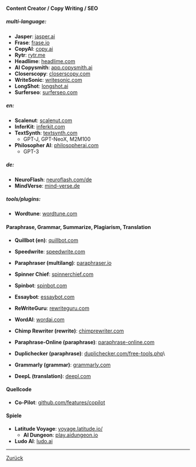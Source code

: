 

#### Content Creator / Copy Writing / SEO

##### multi-language:
- **Jasper**: [jasper.ai](https://www.jasper.ai)
- **Frase**: [frase.io](https://www.frase.io)
- **CopyAI**: [copy.ai](https://www.copy.ai)
- **Rytr**: [rytr.me](https://rytr.me)
- **Headlime**: [headlime.com](https://headlime.com)
- **AI Copysmith**: [app.copysmith.ai](https://app.copysmith.ai)
- **Closerscopy**: [closerscopy.com](https://www.closerscopy.com)
- **WriteSonic**: [writesonic.com](https://writesonic.com)
- **LongShot**: [longshot.ai](https://www.longshot.ai)
- **Surferseo**: [surferseo.com](https://surferseo.com)


##### en:
- **Scalenut**: [scalenut.com](https://www.scalenut.com)
- **InferKit**: [inferkit.com](https://inferkit.com)
- **TextSynth**: [textsynth.com](https://textsynth.com)
	- GPT-J, GPT-NeoX, M2M100
- **Philosopher AI**: [philosopherai.com](https://philosopherai.com)
	- GPT-3

##### de:
- **NeuroFlash**: [neuroflash.com/de](https://neuroflash.com/de)
- **MindVerse**: [mind-verse.de](https://www.mind-verse.de)


##### tools/plugins:
- **Wordtune**: [wordtune.com](https://www.wordtune.com)


####  Paraphrase, Grammar, Summarize, Plagiarism, Translation <a name="texte_rewrite"></a>

- **Quillbot (en)**: [quillbot.com](https://quillbot.com)
- **Speedwrite**: [speedwrite.com](https://speedwrite.com)
- **Paraphraser (multilang)**: [paraphraser.io](https://www.paraphraser.io)
- **Spinner Chief**: [spinnerchief.com](https://www.spinnerchief.com)
- **Spinbot**: [spinbot.com](https://spinbot.com)
- **Essaybot**: [essaybot.com](essaybot.com)
- **ReWriteGuru**: [rewriteguru.com](https://rewriteguru.com)
- **WordAI**: [wordai.com](https://wordai.com/)

- **Chimp Rewriter (rewrite)**: [chimprewriter.com](https://chimprewriter.com/)

- **Paraphrase-Online (paraphrase)**: [paraphrase-online.com](https://www.paraphrase-online.com/)
- **Duplichecker (paraphrase)**: [duplichecker.com/free-tools.php](https://www.duplichecker.com/free-tools.php)\

- **Grammarly (grammar)**: [grammarly.com](https://www.grammarly.com/)

- **DeepL (translation)**: [deepl.com](https://www.deepl.com/translator)


#### Quellcode
- **Co-Pilot**: [github.com/features/copilot](https://github.com/features/copilot)

#### Spiele

- **Latitude Voyage**: [voyage.latitude.io/](https://voyage.latitude.io)
	- **AI Dungeon**: [play.aidungeon.io](https://play.aidungeon.io/)
- **Ludo AI**: [ludo.ai](https://ludo.ai/)


<hr>

[Zurück](./README.md)

